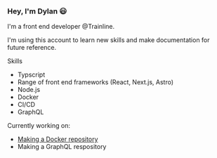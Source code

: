 ### **Hey, I'm Dylan 😃**

I'm a front end developer @Trainline.

I'm using this account to learn new skills and make documentation for future reference.

Skills

- Typscript
- Range of front end frameworks (React, Next.js, Astro)
- Node.js
- Docker
- CI/CD
- GraphQL

Currently working on:

- [Making a Docker repository](https://github.com/dylan909/Docker)
- Making a GraphQL respository
